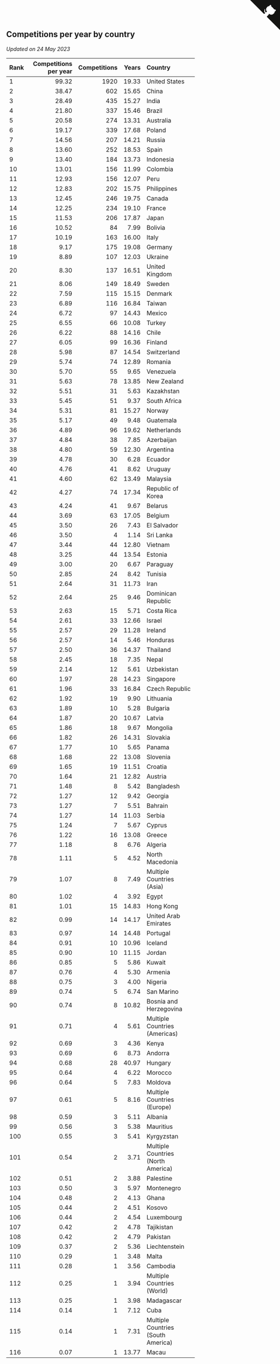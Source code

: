 ## Competitions per year by country

*Updated on 24 May 2023*

| Rank | Competitions per year | Competitions | Years | Country |
| :--- | ---: | ---: | ---: | :--- |
| 1 | 99.32 | 1920 | 19.33 | United States |
| 2 | 38.47 | 602 | 15.65 | China |
| 3 | 28.49 | 435 | 15.27 | India |
| 4 | 21.80 | 337 | 15.46 | Brazil |
| 5 | 20.58 | 274 | 13.31 | Australia |
| 6 | 19.17 | 339 | 17.68 | Poland |
| 7 | 14.56 | 207 | 14.21 | Russia |
| 8 | 13.60 | 252 | 18.53 | Spain |
| 9 | 13.40 | 184 | 13.73 | Indonesia |
| 10 | 13.01 | 156 | 11.99 | Colombia |
| 11 | 12.93 | 156 | 12.07 | Peru |
| 12 | 12.83 | 202 | 15.75 | Philippines |
| 13 | 12.45 | 246 | 19.75 | Canada |
| 14 | 12.25 | 234 | 19.10 | France |
| 15 | 11.53 | 206 | 17.87 | Japan |
| 16 | 10.52 | 84 | 7.99 | Bolivia |
| 17 | 10.19 | 163 | 16.00 | Italy |
| 18 | 9.17 | 175 | 19.08 | Germany |
| 19 | 8.89 | 107 | 12.03 | Ukraine |
| 20 | 8.30 | 137 | 16.51 | United Kingdom |
| 21 | 8.06 | 149 | 18.49 | Sweden |
| 22 | 7.59 | 115 | 15.15 | Denmark |
| 23 | 6.89 | 116 | 16.84 | Taiwan |
| 24 | 6.72 | 97 | 14.43 | Mexico |
| 25 | 6.55 | 66 | 10.08 | Turkey |
| 26 | 6.22 | 88 | 14.16 | Chile |
| 27 | 6.05 | 99 | 16.36 | Finland |
| 28 | 5.98 | 87 | 14.54 | Switzerland |
| 29 | 5.74 | 74 | 12.89 | Romania |
| 30 | 5.70 | 55 | 9.65 | Venezuela |
| 31 | 5.63 | 78 | 13.85 | New Zealand |
| 32 | 5.51 | 31 | 5.63 | Kazakhstan |
| 33 | 5.45 | 51 | 9.37 | South Africa |
| 34 | 5.31 | 81 | 15.27 | Norway |
| 35 | 5.17 | 49 | 9.48 | Guatemala |
| 36 | 4.89 | 96 | 19.62 | Netherlands |
| 37 | 4.84 | 38 | 7.85 | Azerbaijan |
| 38 | 4.80 | 59 | 12.30 | Argentina |
| 39 | 4.78 | 30 | 6.28 | Ecuador |
| 40 | 4.76 | 41 | 8.62 | Uruguay |
| 41 | 4.60 | 62 | 13.49 | Malaysia |
| 42 | 4.27 | 74 | 17.34 | Republic of Korea |
| 43 | 4.24 | 41 | 9.67 | Belarus |
| 44 | 3.69 | 63 | 17.05 | Belgium |
| 45 | 3.50 | 26 | 7.43 | El Salvador |
| 46 | 3.50 | 4 | 1.14 | Sri Lanka |
| 47 | 3.44 | 44 | 12.80 | Vietnam |
| 48 | 3.25 | 44 | 13.54 | Estonia |
| 49 | 3.00 | 20 | 6.67 | Paraguay |
| 50 | 2.85 | 24 | 8.42 | Tunisia |
| 51 | 2.64 | 31 | 11.73 | Iran |
| 52 | 2.64 | 25 | 9.46 | Dominican Republic |
| 53 | 2.63 | 15 | 5.71 | Costa Rica |
| 54 | 2.61 | 33 | 12.66 | Israel |
| 55 | 2.57 | 29 | 11.28 | Ireland |
| 56 | 2.57 | 14 | 5.46 | Honduras |
| 57 | 2.50 | 36 | 14.37 | Thailand |
| 58 | 2.45 | 18 | 7.35 | Nepal |
| 59 | 2.14 | 12 | 5.61 | Uzbekistan |
| 60 | 1.97 | 28 | 14.23 | Singapore |
| 61 | 1.96 | 33 | 16.84 | Czech Republic |
| 62 | 1.92 | 19 | 9.90 | Lithuania |
| 63 | 1.89 | 10 | 5.28 | Bulgaria |
| 64 | 1.87 | 20 | 10.67 | Latvia |
| 65 | 1.86 | 18 | 9.67 | Mongolia |
| 66 | 1.82 | 26 | 14.31 | Slovakia |
| 67 | 1.77 | 10 | 5.65 | Panama |
| 68 | 1.68 | 22 | 13.08 | Slovenia |
| 69 | 1.65 | 19 | 11.51 | Croatia |
| 70 | 1.64 | 21 | 12.82 | Austria |
| 71 | 1.48 | 8 | 5.42 | Bangladesh |
| 72 | 1.27 | 12 | 9.42 | Georgia |
| 73 | 1.27 | 7 | 5.51 | Bahrain |
| 74 | 1.27 | 14 | 11.03 | Serbia |
| 75 | 1.24 | 7 | 5.67 | Cyprus |
| 76 | 1.22 | 16 | 13.08 | Greece |
| 77 | 1.18 | 8 | 6.76 | Algeria |
| 78 | 1.11 | 5 | 4.52 | North Macedonia |
| 79 | 1.07 | 8 | 7.49 | Multiple Countries (Asia) |
| 80 | 1.02 | 4 | 3.92 | Egypt |
| 81 | 1.01 | 15 | 14.83 | Hong Kong |
| 82 | 0.99 | 14 | 14.17 | United Arab Emirates |
| 83 | 0.97 | 14 | 14.48 | Portugal |
| 84 | 0.91 | 10 | 10.96 | Iceland |
| 85 | 0.90 | 10 | 11.15 | Jordan |
| 86 | 0.85 | 5 | 5.86 | Kuwait |
| 87 | 0.76 | 4 | 5.30 | Armenia |
| 88 | 0.75 | 3 | 4.00 | Nigeria |
| 89 | 0.74 | 5 | 6.74 | San Marino |
| 90 | 0.74 | 8 | 10.82 | Bosnia and Herzegovina |
| 91 | 0.71 | 4 | 5.61 | Multiple Countries (Americas) |
| 92 | 0.69 | 3 | 4.36 | Kenya |
| 93 | 0.69 | 6 | 8.73 | Andorra |
| 94 | 0.68 | 28 | 40.97 | Hungary |
| 95 | 0.64 | 4 | 6.22 | Morocco |
| 96 | 0.64 | 5 | 7.83 | Moldova |
| 97 | 0.61 | 5 | 8.16 | Multiple Countries (Europe) |
| 98 | 0.59 | 3 | 5.11 | Albania |
| 99 | 0.56 | 3 | 5.38 | Mauritius |
| 100 | 0.55 | 3 | 5.41 | Kyrgyzstan |
| 101 | 0.54 | 2 | 3.71 | Multiple Countries (North America) |
| 102 | 0.51 | 2 | 3.88 | Palestine |
| 103 | 0.50 | 3 | 5.97 | Montenegro |
| 104 | 0.48 | 2 | 4.13 | Ghana |
| 105 | 0.44 | 2 | 4.51 | Kosovo |
| 106 | 0.44 | 2 | 4.54 | Luxembourg |
| 107 | 0.42 | 2 | 4.78 | Tajikistan |
| 108 | 0.42 | 2 | 4.79 | Pakistan |
| 109 | 0.37 | 2 | 5.36 | Liechtenstein |
| 110 | 0.29 | 1 | 3.48 | Malta |
| 111 | 0.28 | 1 | 3.56 | Cambodia |
| 112 | 0.25 | 1 | 3.94 | Multiple Countries (World) |
| 113 | 0.25 | 1 | 3.98 | Madagascar |
| 114 | 0.14 | 1 | 7.12 | Cuba |
| 115 | 0.14 | 1 | 7.31 | Multiple Countries (South America) |
| 116 | 0.07 | 1 | 13.77 | Macau |


<a href="https://github.com/JustinTimeCuber/wca_statistics" class="github-corner" aria-label="View source on Github"><svg width="80" height="80" viewBox="0 0 250 250" style="fill:#151513; color:#fff; position: absolute; top: 0; border: 0; right: 0;" aria-hidden="true"><path d="M0,0 L115,115 L130,115 L142,142 L250,250 L250,0 Z"></path><path d="M128.3,109.0 C113.8,99.7 119.0,89.6 119.0,89.6 C122.0,82.7 120.5,78.6 120.5,78.6 C119.2,72.0 123.4,76.3 123.4,76.3 C127.3,80.9 125.5,87.3 125.5,87.3 C122.9,97.6 130.6,101.9 134.4,103.2" fill="currentColor" style="transform-origin: 130px 106px;" class="octo-arm"></path><path d="M115.0,115.0 C114.9,115.1 118.7,116.5 119.8,115.4 L133.7,101.6 C136.9,99.2 139.9,98.4 142.2,98.6 C133.8,88.0 127.5,74.4 143.8,58.0 C148.5,53.4 154.0,51.2 159.7,51.0 C160.3,49.4 163.2,43.6 171.4,40.1 C171.4,40.1 176.1,42.5 178.8,56.2 C183.1,58.6 187.2,61.8 190.9,65.4 C194.5,69.0 197.7,73.2 200.1,77.6 C213.8,80.2 216.3,84.9 216.3,84.9 C212.7,93.1 206.9,96.0 205.4,96.6 C205.1,102.4 203.0,107.8 198.3,112.5 C181.9,128.9 168.3,122.5 157.7,114.1 C157.9,116.9 156.7,120.9 152.7,124.9 L141.0,136.5 C139.8,137.7 141.6,141.9 141.8,141.8 Z" fill="currentColor" class="octo-body"></path></svg></a><style>.github-corner:hover .octo-arm{animation:octocat-wave 560ms ease-in-out}@keyframes octocat-wave{0%,100%{transform:rotate(0)}20%,60%{transform:rotate(-25deg)}40%,80%{transform:rotate(10deg)}}@media (max-width:500px){.github-corner:hover .octo-arm{animation:none}.github-corner .octo-arm{animation:octocat-wave 560ms ease-in-out}}</style>
